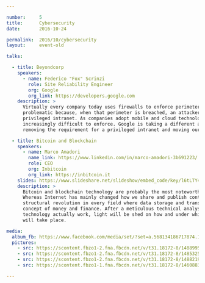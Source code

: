 ```yaml
---

number:     5
title:      Cybersecurity
date:       2016-10-24

permalink:  2016/10/cybersecurity
layout:     event-old

talks:

  - title: Beyondcorp
    speakers:
      - name: Federico "Fox" Scrinzi
        role: Site Reliability Engineer
        org: Google
        org_link: https://developers.google.com
    description: >
      Virtually every company today uses firewalls to enforce perimeter security. However, this security model is
      problematic because, when that perimeter is breached, an attacker has relatively easy access to a company’s
      privileged intranet. As companies adopt mobile and cloud technologies, the perimeter is becoming
      increasingly difficult to enforce. Google is taking a different approach to network security. We are
      removing the requirement for a privileged intranet and moving our corporate applications to the Internet.

  - title: Bitcoin and Blockchain
    speakers:
      - name: Marco Amadori
        name_link: https://www.linkedin.com/in/marco-amadori-3b691223/
        role: CEO
        org: Inbitcoin
        org_link: https://inbitcoin.it
    slides: https://www.slideshare.net/slideshow/embed_code/key/l6tLTY4d9rkk22
    description: >
      Bitcoin and blockchain technology are probably the most noteworthy application of modern cryptography.
      Whereas Internet has mainly changed how we share and publish content, distribute ledgers will bring a
      structural revolution in every field where data storage and transmission are involved, starting from the
      concept of money and finance. After a meticulous technical analysis of how Bitcoin and blockchain
      technology actually work, light will be shed on how and under which circumstances this revolution
      will take place.

media:
  album_fb: https://www.facebook.com/media/set/?set=a.568134186717874.1073741833.476076519256975&type=1&l=152b387f7e
  pictures:
    - src: https://scontent.fbzo1-2.fna.fbcdn.net/v/t31.18172-8/14889957_568135973384362_5138977033143913325_o.jpg?_nc_cat=102&ccb=1-7&_nc_sid=5f2048&_nc_ohc=nO3Zw1j_324AX-6Dzh_&_nc_ht=scontent.fbzo1-2.fna&oh=00_AfC0ztKuY3QiebWF9zn8t0JD7xCl8rviChTqnunB7xdbrQ&oe=66117CE5
    - src: https://scontent.fbzo1-2.fna.fbcdn.net/v/t31.18172-8/14853253_568136740050952_5202956414021200767_o.jpg?_nc_cat=102&ccb=1-7&_nc_sid=5f2048&_nc_ohc=a8PpHNmSDk0AX-SEFy5&_nc_ht=scontent.fbzo1-2.fna&oh=00_AfAi2i9-9wqlmzuKrMP7vdYAyjbbsHhA3AIPszz_a4qgPA&oe=66118228
    - src: https://scontent.fbzo1-2.fna.fbcdn.net/v/t31.18172-8/14882193_568145100050116_7358251164118454965_o.jpg?_nc_cat=102&ccb=1-7&_nc_sid=5f2048&_nc_ohc=ra2qWuoGc2oAX8kcBu_&_nc_ht=scontent.fbzo1-2.fna&oh=00_AfAtZY_NmCeon9D3YGz3kP4Xe0tk1DO-TERqbwh84zpOnw&oe=6611858D
    - src: https://scontent.fbzo1-1.fna.fbcdn.net/v/t31.18172-8/14608839_568146400049986_861248720123278692_o.jpg?_nc_cat=107&ccb=1-7&_nc_sid=5f2048&_nc_ohc=BwLNyIE0kOAAX8uw2XR&_nc_ht=scontent.fbzo1-1.fna&oh=00_AfAgT0slkoY_qJ0FvNwpfnJHn7oFqfqbbt7Nu-cWDd3hWQ&oe=66119F41

---
```

